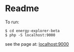 # Readme

To run:

```
$ cd energy-explorer-beta
$ php -S localhost:9000
```

see the page at: [localhost:9000](localhost:9000)